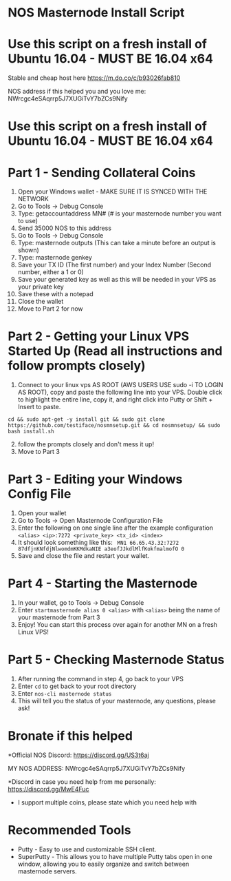 # NOS Masternode Install Script
# Use this script on a fresh install of Ubuntu 16.04 - MUST BE 16.04 x64

Stable and cheap host here https://m.do.co/c/b93026fab810

NOS address if this helped you and you love me: NWrcgc4eSAqrrp5J7XUGiTvY7bZCs9Nify


# Use this script on a fresh install of Ubuntu 16.04 - MUST BE 16.04 x64

# Part 1 - Sending Collateral Coins

1. Open your Windows wallet - MAKE SURE IT IS SYNCED WITH THE NETWORK
2. Go to Tools -> Debug Console
3. Type: getaccountaddress MN# (# is your masternode number you want to use)
4. Send 35000 NOS to this address
5. Go to Tools -> Debug Console
6. Type: masternode outputs (This can take a minute before an output is shown)
7. Type: masternode genkey
7. Save your TX ID (The first number) and your Index Number (Second number, either a 1 or 0)
8. Save your generated key as well as this will be needed in your VPS as your private key
9. Save these with a notepad
10. Close the wallet
11. Move to Part 2 for now

# Part 2 - Getting your Linux VPS Started Up (Read all instructions and follow prompts closely)

1. Connect to your linux vps AS ROOT (AWS USERS USE sudo -i TO LOGIN AS ROOT), copy and paste the following line into your VPS.  Double click to highlight the entire line, copy it, and right click into Putty or Shift + Insert to paste.
```
cd && sudo apt-get -y install git && sudo git clone https://github.com/testiface/nosmnsetup.git && cd nosmnsetup/ && sudo bash install.sh 
```
2. follow the prompts closely and don't mess it up!
3. Move to Part 3

# Part 3 - Editing your Windows Config File

1. Open your wallet
2. Go to Tools -> Open Masternode Configuration File
3. Enter the following on one single line after the example configuration
```<alias> <ip>:7272 <private_key> <tx_id> <index>```
4. It should look something like this:
``` MN1 66.65.43.32:7272 87dfjnKNfdjNlwomdmKKMdkaNIE a3eofJJkdlMlfKokfmalmofO 0```
5. Save and close the file and restart your wallet.

# Part 4 - Starting the Masternode

1. In your wallet, go to Tools -> Debug Console
2. Enter ```startmasternode alias 0 <alias>``` with ```<alias>``` being the name of your masternode from Part 3
3. Enjoy!  You can start this process over again for another MN on a fresh Linux VPS!

# Part 5 - Checking Masternode Status

1. After running the command in step 4, go back to your VPS
2. Enter ```cd``` to get back to your root directory
3. Enter ```nos-cli masternode status```
4. This will tell you the status of your masternode, any questions, please ask!

# Bronate if this helped

*Official NOS Discord: https://discord.gg/US3t6aj

MY NOS ADDRESS: NWrcgc4eSAqrrp5J7XUGiTvY7bZCs9Nify

*Discord in case you need help from me personally: https://discord.gg/MwE4Fuc
  - I support multiple coins, please state which you need help with


# Recommended Tools

- Putty - Easy to use and customizable SSH client.
- SuperPutty - This allows you to have multiple Putty tabs open in one window, allowing you to easily organize and switch between masternode servers.

